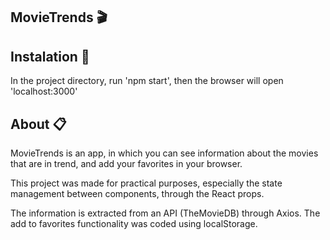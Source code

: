 ## MovieTrends 🎬


## Instalation 🔨

In the project directory, run 'npm start', then the browser will open 'localhost:3000'

## About 📋

MovieTrends is an app, in which you can see information about the movies that are in trend, and add your favorites in your browser.

This project was made for practical purposes, especially the state management between components, through the React props.

The information is extracted from an API (TheMovieDB) through Axios. The add to favorites functionality was coded using localStorage.


